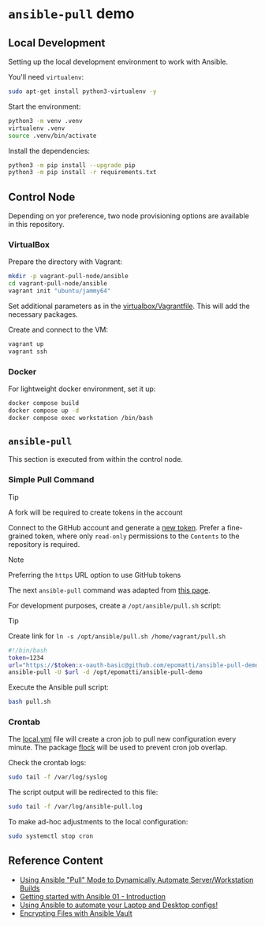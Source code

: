 # `ansible-pull` demo

## Local Development

Setting up the local development environment to work with Ansible.

You'll need `virtualenv`:

```sh
sudo apt-get install python3-virtualenv -y
```

Start the environment:

```sh
python3 -m venv .venv
virtualenv .venv
source .venv/bin/activate
```

Install the dependencies:

```sh
python3 -m pip install --upgrade pip
python3 -m pip install -r requirements.txt
```

## Control Node

Depending on yor preference, two node provisioning options are available in this repository.

### VirtualBox

Prepare the directory with Vagrant:

```sh
mkdir -p vagrant-pull-node/ansible
cd vagrant-pull-node/ansible
vagrant init "ubuntu/jammy64"
```

Set additional parameters as in the [virtualbox/Vagrantfile](virtualbox/Vagrantfile). This will add the necessary packages.

Create and connect to the VM:

```sh
vagrant up
vagrant ssh
```

### Docker

For lightweight docker environment, set it up:

```sh
docker compose build
docker compose up -d
docker compose exec workstation /bin/bash
```

## `ansible-pull`

This section is executed from within the control node.

### Simple Pull Command

> [!TIP]
> A fork will be required to create tokens in the account

Connect to the GitHub account and generate a [new token](https://github.com/settings/personal-access-tokens). Prefer a fine-grained token, where only `read-only` permissions to the `Contents` to the repository is required.

> [!NOTE]
> Preferring the `https` URL option to use GitHub tokens

The next `ansible-pull` command was adapted from [this page](https://medium.com/planetarynetworks/ansible-pull-with-private-github-repository-d147fdf6f60b).

For development purposes, create a `/opt/ansible/pull.sh` script:

> [!TIP]
> Create link for `ln -s /opt/ansible/pull.sh /home/vagrant/pull.sh`

```sh
#!/bin/bash
token=1234
url="https://$token:x-oauth-basic@github.com/epomatti/ansible-pull-demo.git"
ansible-pull -U $url -d /opt/epomatti/ansible-pull-demo
```

Execute the Ansible pull script:

```sh
bash pull.sh
```

### Crontab

The [local.yml](local.yml) file will create a cron job to pull new configuration every minute. The package [flock](https://manpages.ubuntu.com/manpages/jammy/man1/flock.1.html) will be used to prevent cron job overlap.

Check the crontab logs:

```sh
sudo tail -f /var/log/syslog
```

The script output will be redirected to this file:

```sh
sudo tail -f /var/log/ansible-pull.log
```

To make ad-hoc adjustments to the local configuration:

```sh
sudo systemctl stop cron
```

## Reference Content

- [Using Ansible "Pull" Mode to Dynamically Automate Server/Workstation Builds](https://youtu.be/sn1HQq_GFNE)
- [Getting started with Ansible 01 - Introduction](https://youtu.be/3RiVKs8GHYQ?list=PLT98CRl2KxKEUHie1m24-wkyHpEsa4Y70)
- [Using Ansible to automate your Laptop and Desktop configs!](https://youtu.be/gIDywsGBqf4)
- [Encrypting Files with Ansible Vault](https://youtu.be/xeBnAbmt3Wk)
